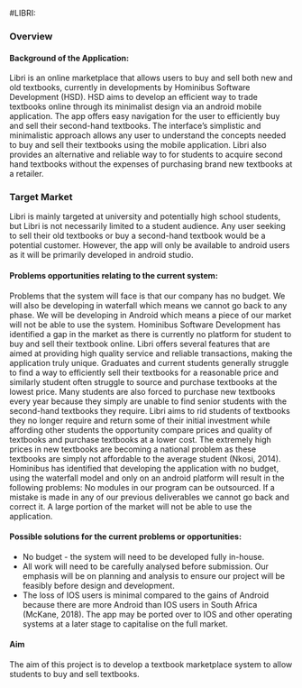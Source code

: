 #LIBRI:

### Overview

#### Background of the Application:

Libri is an online marketplace that allows users to buy and sell both new and old
textbooks, currently in developments by Hominibus Software Development (HSD). HSD
aims to develop an efficient way to trade textbooks online through its minimalist design via
an android mobile application. The app offers easy navigation for the user to efficiently buy
and sell their second-hand textbooks. The interface’s simplistic and minimalistic approach
allows any user to understand the concepts needed to buy and sell their textbooks using
the mobile application. Libri also provides an alternative and reliable way to for students to
acquire second hand textbooks without the expenses of purchasing brand new textbooks
at a retailer.

### Target Market
Libri is mainly targeted at university and potentially high school students, but Libri is not
necessarily limited to a student audience. Any user seeking to sell their old textbooks or
buy a second-hand textbook would be a potential customer. However, the app will only be
available to android users as it will be primarily developed in android studio.


#### Problems opportunities relating to the current system:

Problems that the system will face is that our company has no budget. We will also be
developing in waterfall which means we cannot go back to any phase. We will be
developing in Android which means a piece of our market will not be able to use the
system.
Hominibus Software Development has identified a gap in the market as there is currently
no platform for student to buy and sell their textbook online. Libri offers several features
that are aimed at providing high quality service and reliable transactions, making the
application truly unique. Graduates and current students generally struggle to find a way to
efficiently sell their textbooks for a reasonable price and similarly student often struggle to
source and purchase textbooks at the lowest price. Many students are also forced to
purchase new textbooks every year because they simply are unable to find senior students
with the second-hand textbooks they require. Libri aims to rid students of textbooks they no
longer require and return some of their initial investment while affording other students the
opportunity compare prices and quality of textbooks and purchase textbooks at a lower
cost.
The extremely high prices in new textbooks are becoming a national problem as these
textbooks are simply not affordable to the average student (Nkosi, 2014). Hominibus
has identified that developing the application with no budget, using the waterfall model
and only on an android platform will result in the following problems:
No modules in our program can be outsourced.
If a mistake is made in any of our previous deliverables we cannot go back and correct it. A
large portion of the market will not be able to use the application.

#### Possible solutions for the current problems or opportunities:

- No budget - the system will need to be developed fully in-house.
- All work will need to be carefully analysed before submission. Our emphasis will be on
planning and analysis to ensure our project will be feasibly before design and
development.
- The loss of IOS users is minimal compared to the gains of Android because there are
more Android than IOS users in South Africa (McKane, 2018). The app may be ported over
to IOS and other operating systems at a later stage to capitalise on the full market.

#### Aim

The aim of this project is to develop a textbook marketplace system to allow students to buy and sell textbooks.
